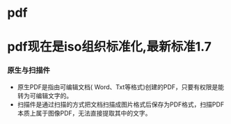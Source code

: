 # pdf
<!-- toc --> 

# pdf现在是iso组织标准化,最新标准1.7

### 原生与扫描件

* 原生PDF是指由可编辑文档( Word、Txt等格式)创建的PDF，只要有权限是能转为可编辑文字的。
* 扫描件是通过扫描的方式把文档扫描成图片格式后保存为PDF格式，扫描PDF本质上属于图像PDF，无法直接提取其中的文字。
